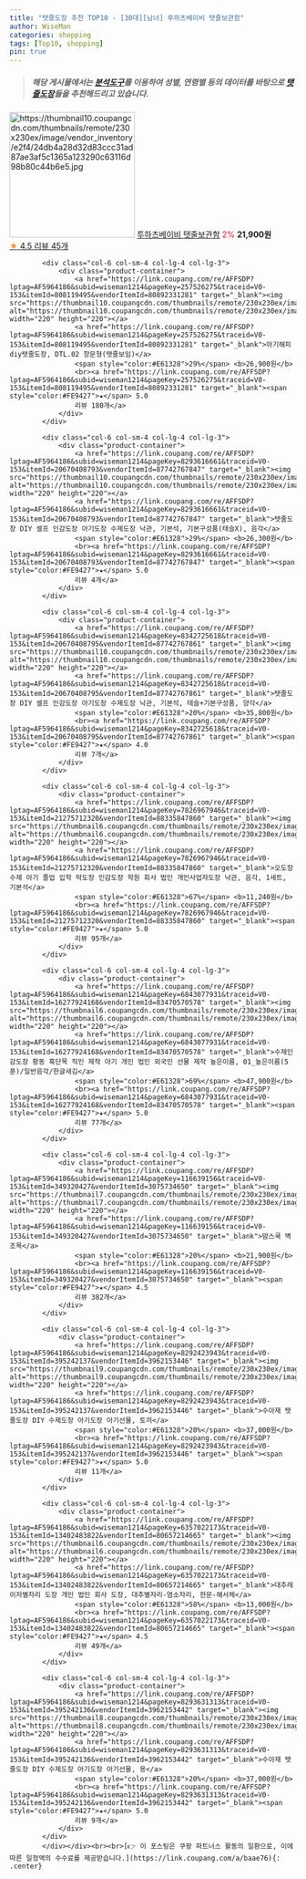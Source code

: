 ```yaml
---
title: "탯줄도장 추천 TOP10 - [30대][남녀] 투하츠베이비 탯줄보관함"
author: WiseMan
categories: shopping
tags: [Top10, shopping]
pin: true
---
```


> ##### 해당 게시물에서는 [**분석도구**](https://itemscout.io/)를 이용하여 **성별**, **연령별** 등의 데이터를 바탕으로 [**탯줄도장**](https://link.coupang.com/a/baae76)들을 추천해드리고 있습니다.
<div class="container"><div class="row">
            <div class="col-6 col-sm-4 col-lg-4 col-lg-3">
                <div class="product-container">
                    <a href="https://link.coupang.com/re/AFFSDP?lptag=AF5964186&subid=wiseman1214&pageKey=5664638006&traceid=V0-153&itemId=9309246889&vendorItemId=76594664544" target="_blank"><img src="https://thumbnail10.coupangcdn.com/thumbnails/remote/230x230ex/image/vendor_inventory/e2f4/24db4a28d32d83ccc31ad87ae3af5c1365a123290c63116d98b80c44b6e5.jpg" alt="https://thumbnail10.coupangcdn.com/thumbnails/remote/230x230ex/image/vendor_inventory/e2f4/24db4a28d32d83ccc31ad87ae3af5c1365a123290c63116d98b80c44b6e5.jpg" width="220" height="220"></a>
                    <a href="https://link.coupang.com/re/AFFSDP?lptag=AF5964186&subid=wiseman1214&pageKey=5664638006&traceid=V0-153&itemId=9309246889&vendorItemId=76594664544" target="_blank">투하츠베이비 탯줄보관함</a>
                    <span style="color:#E61328">2%</span> <b>21,900원</b>
                    <br><a href="https://link.coupang.com/re/AFFSDP?lptag=AF5964186&subid=wiseman1214&pageKey=5664638006&traceid=V0-153&itemId=9309246889&vendorItemId=76594664544" target="_blank"><span style="color:#FE9427">★</span> 4.5
                    리뷰 45개</a>
                </div>
            </div>
            
            <div class="col-6 col-sm-4 col-lg-4 col-lg-3">
                <div class="product-container">
                    <a href="https://link.coupang.com/re/AFFSDP?lptag=AF5964186&subid=wiseman1214&pageKey=257526275&traceid=V0-153&itemId=808119495&vendorItemId=80892331281" target="_blank"><img src="https://thumbnail10.coupangcdn.com/thumbnails/remote/230x230ex/image/vendor_inventory/90c3/502f45196e8e15a0ea81a0b2b4a9cf7bd494acb6844dad9940eb44b888fc.jpg" alt="https://thumbnail10.coupangcdn.com/thumbnails/remote/230x230ex/image/vendor_inventory/90c3/502f45196e8e15a0ea81a0b2b4a9cf7bd494acb6844dad9940eb44b888fc.jpg" width="220" height="220"></a>
                    <a href="https://link.coupang.com/re/AFFSDP?lptag=AF5964186&subid=wiseman1214&pageKey=257526275&traceid=V0-153&itemId=808119495&vendorItemId=80892331281" target="_blank">아기해피 diy탯줄도장, DTL.02 창문형(탯줄보임)</a>
                    <span style="color:#E61328">29%</span> <b>26,900원</b>
                    <br><a href="https://link.coupang.com/re/AFFSDP?lptag=AF5964186&subid=wiseman1214&pageKey=257526275&traceid=V0-153&itemId=808119495&vendorItemId=80892331281" target="_blank"><span style="color:#FE9427">★</span> 5.0
                    리뷰 180개</a>
                </div>
            </div>
            
            <div class="col-6 col-sm-4 col-lg-4 col-lg-3">
                <div class="product-container">
                    <a href="https://link.coupang.com/re/AFFSDP?lptag=AF5964186&subid=wiseman1214&pageKey=8293616661&traceid=V0-153&itemId=20670408793&vendorItemId=87742767847" target="_blank"><img src="https://thumbnail10.coupangcdn.com/thumbnails/remote/230x230ex/image/vendor_inventory/f313/6fd5d88da07d0993974dabe0f9ed8de9a12780ef3313121e3a85da142a38.jpg" alt="https://thumbnail10.coupangcdn.com/thumbnails/remote/230x230ex/image/vendor_inventory/f313/6fd5d88da07d0993974dabe0f9ed8de9a12780ef3313121e3a85da142a38.jpg" width="220" height="220"></a>
                    <a href="https://link.coupang.com/re/AFFSDP?lptag=AF5964186&subid=wiseman1214&pageKey=8293616661&traceid=V0-153&itemId=20670408793&vendorItemId=87742767847" target="_blank">탯줄도장 DIY 셀프 인감도장 아기도장 수제도장 낙관, 기본석, 기본구성품(태슬X), 음각</a>
                    <span style="color:#E61328">29%</span> <b>26,300원</b>
                    <br><a href="https://link.coupang.com/re/AFFSDP?lptag=AF5964186&subid=wiseman1214&pageKey=8293616661&traceid=V0-153&itemId=20670408793&vendorItemId=87742767847" target="_blank"><span style="color:#FE9427">★</span> 5.0
                    리뷰 4개</a>
                </div>
            </div>
            
            <div class="col-6 col-sm-4 col-lg-4 col-lg-3">
                <div class="product-container">
                    <a href="https://link.coupang.com/re/AFFSDP?lptag=AF5964186&subid=wiseman1214&pageKey=8342725618&traceid=V0-153&itemId=20670408795&vendorItemId=87742767861" target="_blank"><img src="https://thumbnail10.coupangcdn.com/thumbnails/remote/230x230ex/image/vendor_inventory/f313/6fd5d88da07d0993974dabe0f9ed8de9a12780ef3313121e3a85da142a38.jpg" alt="https://thumbnail10.coupangcdn.com/thumbnails/remote/230x230ex/image/vendor_inventory/f313/6fd5d88da07d0993974dabe0f9ed8de9a12780ef3313121e3a85da142a38.jpg" width="220" height="220"></a>
                    <a href="https://link.coupang.com/re/AFFSDP?lptag=AF5964186&subid=wiseman1214&pageKey=8342725618&traceid=V0-153&itemId=20670408795&vendorItemId=87742767861" target="_blank">탯줄도장 DIY 셀프 인감도장 아기도장 수제도장 낙관, 기본석, 태슬+기본구성품, 양각</a>
                    <span style="color:#E61328">20%</span> <b>35,800원</b>
                    <br><a href="https://link.coupang.com/re/AFFSDP?lptag=AF5964186&subid=wiseman1214&pageKey=8342725618&traceid=V0-153&itemId=20670408795&vendorItemId=87742767861" target="_blank"><span style="color:#FE9427">★</span> 4.0
                    리뷰 7개</a>
                </div>
            </div>
            
            <div class="col-6 col-sm-4 col-lg-4 col-lg-3">
                <div class="product-container">
                    <a href="https://link.coupang.com/re/AFFSDP?lptag=AF5964186&subid=wiseman1214&pageKey=7826967946&traceid=V0-153&itemId=21275712320&vendorItemId=88335847860" target="_blank"><img src="https://thumbnail6.coupangcdn.com/thumbnails/remote/230x230ex/image/vendor_inventory/c699/ecf3650795b25411afe2f7f41d47985dc8448f95fe209a2b5ac50c8a4279.png" alt="https://thumbnail6.coupangcdn.com/thumbnails/remote/230x230ex/image/vendor_inventory/c699/ecf3650795b25411afe2f7f41d47985dc8448f95fe209a2b5ac50c8a4279.png" width="220" height="220"></a>
                    <a href="https://link.coupang.com/re/AFFSDP?lptag=AF5964186&subid=wiseman1214&pageKey=7826967946&traceid=V0-153&itemId=21275712320&vendorItemId=88335847860" target="_blank">오도장 수제 아기 졸업 입학 막도장 인감도장 학원 회사 법인 개인사업자도장 낙관, 음각, 1세트, 기본석</a>
                    <span style="color:#E61328">67%</span> <b>11,240원</b>
                    <br><a href="https://link.coupang.com/re/AFFSDP?lptag=AF5964186&subid=wiseman1214&pageKey=7826967946&traceid=V0-153&itemId=21275712320&vendorItemId=88335847860" target="_blank"><span style="color:#FE9427">★</span> 5.0
                    리뷰 95개</a>
                </div>
            </div>
            
            <div class="col-6 col-sm-4 col-lg-4 col-lg-3">
                <div class="product-container">
                    <a href="https://link.coupang.com/re/AFFSDP?lptag=AF5964186&subid=wiseman1214&pageKey=6843077931&traceid=V0-153&itemId=16277924168&vendorItemId=83470570578" target="_blank"><img src="https://thumbnail6.coupangcdn.com/thumbnails/remote/230x230ex/image/vendor_inventory/242d/2ab59cc8119f3fccc687cb067f251abf859c65343002e817fbdca1ee0b52.jpg" alt="https://thumbnail6.coupangcdn.com/thumbnails/remote/230x230ex/image/vendor_inventory/242d/2ab59cc8119f3fccc687cb067f251abf859c65343002e817fbdca1ee0b52.jpg" width="220" height="220"></a>
                    <a href="https://link.coupang.com/re/AFFSDP?lptag=AF5964186&subid=wiseman1214&pageKey=6843077931&traceid=V0-153&itemId=16277924168&vendorItemId=83470570578" target="_blank">수제인감도장 황동 흑단목 직인 제작 아기 개인 법인 외국인 선물 제작 높은이름, 01_높은이름(5푼)/일반음각/한글새김</a>
                    <span style="color:#E61328">69%</span> <b>47,900원</b>
                    <br><a href="https://link.coupang.com/re/AFFSDP?lptag=AF5964186&subid=wiseman1214&pageKey=6843077931&traceid=V0-153&itemId=16277924168&vendorItemId=83470570578" target="_blank"><span style="color:#FE9427">★</span> 5.0
                    리뷰 77개</a>
                </div>
            </div>
            
            <div class="col-6 col-sm-4 col-lg-4 col-lg-3">
                <div class="product-container">
                    <a href="https://link.coupang.com/re/AFFSDP?lptag=AF5964186&subid=wiseman1214&pageKey=116639156&traceid=V0-153&itemId=349320427&vendorItemId=3075734650" target="_blank"><img src="https://thumbnail7.coupangcdn.com/thumbnails/remote/230x230ex/image/vendor_inventory/542d/898863e0ba31181ce7ab56517f14d17874797583bc914302d05edd18b047.jpg" alt="https://thumbnail7.coupangcdn.com/thumbnails/remote/230x230ex/image/vendor_inventory/542d/898863e0ba31181ce7ab56517f14d17874797583bc914302d05edd18b047.jpg" width="220" height="220"></a>
                    <a href="https://link.coupang.com/re/AFFSDP?lptag=AF5964186&subid=wiseman1214&pageKey=116639156&traceid=V0-153&itemId=349320427&vendorItemId=3075734650" target="_blank">맘스쿡 벽조목</a>
                    <span style="color:#E61328">20%</span> <b>21,900원</b>
                    <br><a href="https://link.coupang.com/re/AFFSDP?lptag=AF5964186&subid=wiseman1214&pageKey=116639156&traceid=V0-153&itemId=349320427&vendorItemId=3075734650" target="_blank"><span style="color:#FE9427">★</span> 4.5
                    리뷰 382개</a>
                </div>
            </div>
            
            <div class="col-6 col-sm-4 col-lg-4 col-lg-3">
                <div class="product-container">
                    <a href="https://link.coupang.com/re/AFFSDP?lptag=AF5964186&subid=wiseman1214&pageKey=8292423943&traceid=V0-153&itemId=395242137&vendorItemId=3962153446" target="_blank"><img src="https://thumbnail9.coupangcdn.com/thumbnails/remote/230x230ex/image/vendor_inventory/c88d/2b6cb4839c83d7bae5c9b06b7faaf3a3bdf4a9f8d42b46bfadaffdca9ed6.jpg" alt="https://thumbnail9.coupangcdn.com/thumbnails/remote/230x230ex/image/vendor_inventory/c88d/2b6cb4839c83d7bae5c9b06b7faaf3a3bdf4a9f8d42b46bfadaffdca9ed6.jpg" width="220" height="220"></a>
                    <a href="https://link.coupang.com/re/AFFSDP?lptag=AF5964186&subid=wiseman1214&pageKey=8292423943&traceid=V0-153&itemId=395242137&vendorItemId=3962153446" target="_blank">수아재 탯줄도장 DIY 수제도장 아기도장 아기선물, 토끼</a>
                    <span style="color:#E61328">20%</span> <b>37,000원</b>
                    <br><a href="https://link.coupang.com/re/AFFSDP?lptag=AF5964186&subid=wiseman1214&pageKey=8292423943&traceid=V0-153&itemId=395242137&vendorItemId=3962153446" target="_blank"><span style="color:#FE9427">★</span> 5.0
                    리뷰 11개</a>
                </div>
            </div>
            
            <div class="col-6 col-sm-4 col-lg-4 col-lg-3">
                <div class="product-container">
                    <a href="https://link.coupang.com/re/AFFSDP?lptag=AF5964186&subid=wiseman1214&pageKey=6357022173&traceid=V0-153&itemId=13402483822&vendorItemId=80657214665" target="_blank"><img src="https://thumbnail6.coupangcdn.com/thumbnails/remote/230x230ex/image/vendor_inventory/1bbc/39e1da572e41784186a3f2698d8a9514bc1ff8f47b236d0c12d9bf3211d9.jpg" alt="https://thumbnail6.coupangcdn.com/thumbnails/remote/230x230ex/image/vendor_inventory/1bbc/39e1da572e41784186a3f2698d8a9514bc1ff8f47b236d0c12d9bf3211d9.jpg" width="220" height="220"></a>
                    <a href="https://link.coupang.com/re/AFFSDP?lptag=AF5964186&subid=wiseman1214&pageKey=6357022173&traceid=V0-153&itemId=13402483822&vendorItemId=80657214665" target="_blank">대추레이저별자리 도장 개인 법인 회사 도장, 대추별자리-염소자리, 한문-해서체</a>
                    <span style="color:#E61328">58%</span> <b>13,000원</b>
                    <br><a href="https://link.coupang.com/re/AFFSDP?lptag=AF5964186&subid=wiseman1214&pageKey=6357022173&traceid=V0-153&itemId=13402483822&vendorItemId=80657214665" target="_blank"><span style="color:#FE9427">★</span> 4.5
                    리뷰 49개</a>
                </div>
            </div>
            
            <div class="col-6 col-sm-4 col-lg-4 col-lg-3">
                <div class="product-container">
                    <a href="https://link.coupang.com/re/AFFSDP?lptag=AF5964186&subid=wiseman1214&pageKey=8293631313&traceid=V0-153&itemId=395242136&vendorItemId=3962153442" target="_blank"><img src="https://thumbnail8.coupangcdn.com/thumbnails/remote/230x230ex/image/vendor_inventory/91a1/b10c1fe77b15c9bfb51c672f0dd8ba2ca06d552d0d88db1aada5bd8cf7c0.jpg" alt="https://thumbnail8.coupangcdn.com/thumbnails/remote/230x230ex/image/vendor_inventory/91a1/b10c1fe77b15c9bfb51c672f0dd8ba2ca06d552d0d88db1aada5bd8cf7c0.jpg" width="220" height="220"></a>
                    <a href="https://link.coupang.com/re/AFFSDP?lptag=AF5964186&subid=wiseman1214&pageKey=8293631313&traceid=V0-153&itemId=395242136&vendorItemId=3962153442" target="_blank">수아재 탯줄도장 DIY 수제도장 아기도장 아기선물, 용</a>
                    <span style="color:#E61328">20%</span> <b>37,000원</b>
                    <br><a href="https://link.coupang.com/re/AFFSDP?lptag=AF5964186&subid=wiseman1214&pageKey=8293631313&traceid=V0-153&itemId=395242136&vendorItemId=3962153442" target="_blank"><span style="color:#FE9427">★</span> 5.0
                    리뷰 9개</a>
                </div>
            </div>
            </div></div><br><br>[👉 이 포스팅은 쿠팡 파트너스 활동의 일환으로, 이에 따른 일정액의 수수료를 제공받습니다.](https://link.coupang.com/a/baae76){: .center}